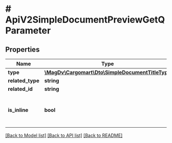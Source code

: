# # ApiV2SimpleDocumentPreviewGetQParameter

## Properties

Name | Type | Description | Notes
------------ | ------------- | ------------- | -------------
**type** | [**\MagDv\Cargomart\Dto\SimpleDocumentTitleType**](SimpleDocumentTitleType.md) |  |
**related_type** | **string** |  |
**related_id** | **string** |  |
**is_inline** | **bool** | Флаг инлайн-просмотра (против скачивания). | [optional] [default to true]

[[Back to Model list]](../../README.md#models) [[Back to API list]](../../README.md#endpoints) [[Back to README]](../../README.md)
